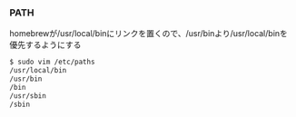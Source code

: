 ### PATH
homebrewが/usr/local/binにリンクを置くので、/usr/binより/usr/local/binを優先するようにする

```bash
$ sudo vim /etc/paths
/usr/local/bin
/usr/bin
/bin
/usr/sbin
/sbin
```
